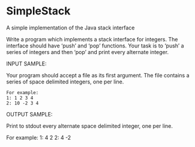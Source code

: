 # SimpleStack
A simple implementation of the Java stack interface

Write a program which implements a stack interface for integers. The interface should have ‘push’ and ‘pop’ functions. Your task is to ‘push’ a series of integers and then ‘pop’ and print every alternate integer.

INPUT SAMPLE:

Your program should accept a file as its first argument. The file contains a series of space delimited integers, one per line.

    For example:
    1: 1 2 3 4
    2: 10 -2 3 4
    
OUTPUT SAMPLE:

Print to stdout every alternate space delimited integer, one per line.

For example:
   1: 4 2
    2: 4 -2
